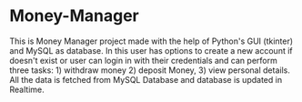 # Money-Manager
This is Money Manager project made with the help of Python's GUI (tkinter) and MySQL as database. In this user has options to create a new account if doesn't exist or user can login in with their credentials and can perform three tasks: 1) withdraw money 2) deposit Money, 3) view personal details. All the data is fetched from MySQL Database and database is updated in Realtime.
